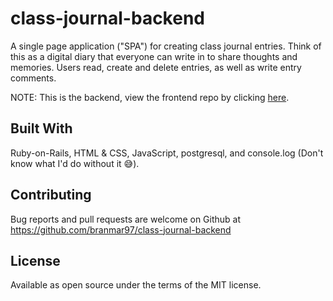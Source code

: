 # class-journal-backend

A single page application ("SPA") for creating class journal entries. Think of this as a digital diary that everyone can write in to share thoughts and memories. Users read, create and delete entries, as well as write entry comments.

NOTE: This is the backend, view the frontend repo by clicking [here](https://github.com/branmar97/class-journal-frontend).

## Built With

Ruby-on-Rails, HTML & CSS, JavaScript, postgresql, and console.log (Don't know what I'd do without it :sweat_smile:).


## Contributing

Bug reports and pull requests are welcome on Github at
https://github.com/branmar97/class-journal-backend

## License

Available as open source under the terms of the MIT license.
